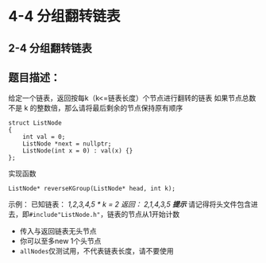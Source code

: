 # 4-4 分组翻转链表

## 2-4 分组翻转链表

## 题目描述：

给定一个链表，返回按每k（k<=链表长度）个节点进行翻转的链表
如果节点总数不是 k 的整数倍，那么请将最后剩余的节点保持原有顺序

```
struct ListNode
{
    int val = 0;
    ListNode *next = nullptr;
    ListNode(int x = 0) : val(x) {}
};
```

实现函数

```
ListNode* reverseKGroup(ListNode* head, int k);
```

示例：
已知链表： *1,2,3,4,5 *  *k = 2*
返回：     *2,1,4,3,5*
**提示*** 请记得将头文件包含进去，即`#include"ListNode.h"`，链表的节点从1开始计数

* 传入与返回链表无头节点
* 你可以至多new 1个头节点
* `allNodes`仅测试用，不代表链表长度，请不要使用

